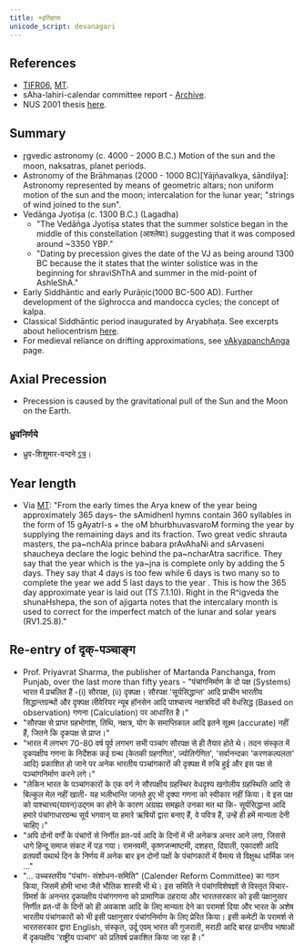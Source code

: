 ```yaml
---
title: +इतिहासः
unicode_script: devanagari
---
```


## References
- [TIFR06](http://www.tifr.res.in/~archaeo/papers/Others/Possible%20period%20of%20the%20design%20of%20Nakshatras.pdf), [MT](https://manasataramgini.wordpress.com/2017/07/01/a-note-on-the-asterisms-forming-the-nak%E1%B9%A3atra-s/).
- sAha-lahiri-calendar committee report - [Archive](https://archive.org/details/HistoryOfCalendarPanchangaCommittee).
- NUS 2001 thesis [here](http://www.math.nus.edu.sg/aslaksen/projects/lcl.pdf).

## Summary
- r̥gvedic astronomy (c. 4000 - 2000 B.C.) Motion of the sun and the moon, naksatras, planet periods. 
- Astronomy of the Brāhmaṇas (2000 - 1000 BC)[Yājñavalkya, śāndilya]: Astronomy represented by means of geometric altars; non uniform motion of the sun and the moon; intercalation for the lunar year; "strings of wind joined to the sun".
- Vedānga Jyotișa (c. 1300 B.C.) (Lagadha)
    - "The Vedāñga Jyotiṣa states that the summer solstice began in the middle of this constellation (आश्लेषाः) suggesting that it was composed around ~3350 YBP."
    - "Dating by precession gives the date of the VJ as being around 1300 BC because the it states that the winter solistice was in the beginning for shraviShThA and summer in the mid-point of AshleShA."
- Early Siddhāntic and early Purāņic(1000 BC-500 AD). Further development of the śīghrocca and mandocca cycles; the concept of kalpa. 
- Classical Siddhāntic period inaugurated by Aryabhaṭa. See excerpts about heliocentrism [here](heliocentrism/). 
- For medieval reliance on drifting approximations, see [vAkyapanchAnga](vAkyapanchAnga/) page.

## Axial Precession
- Precession is caused by the gravitational pull of the Sun and the Moon on the Earth.

### ध्रुवनिर्णये
- ध्रुव-शिशुमार-वन्दने [ऽत्र](https://agnimaan.wordpress.com/2018/02/04/salute-the-dolphin-ursa-minor-every-night-after-sandhyavandanam/)।

## Year length
- Via [MT](https://manasataramgini.wordpress.com/2006/12/02/vedanga-jyotisha-and-other-ramblings-on-early-hindu-calenders/): "From the early times the Arya knew of the year being approximately 365 days– the sAmidhenI hymns contain 360 syllables in the form of 15 gAyatrI-s + the oM bhurbhuvasvaroM forming the year by supplying the remaining days and its fraction. Two great vedic shrauta masters, the pa~nchAla prince babara prAvAhaNi and sArvaseni shaucheya declare the logic behind the pa~ncharAtra sacrifice. They say that the year which is the ya~jna is complete only by adding the 5 days. They say that 4 days is too few while 6 days is two many so to complete the year we add 5 last days to the year . This is how the 365 day approximate year is laid out (TS 7.1.10). Right in the R^igveda the shunaHshepa, the son of ajigarta notes that the intercalary month is used to correct for the imperfect match of the lunar and solar years (RV1.25.8)."

## Re-entry of दृक्-पञ्चाङ्ग
- Prof. Priyavrat Sharma, the publisher of Martanda Panchanga, from Punjab, over the last more than fifty years - "पंचांगनिर्माण के दो पक्ष (Systems) भारत में प्रचलित हैं -(i) सौरपक्ष, (ii) दृक्पक्ष। सौरपक्ष 'सूर्यसिद्धान्त' आदि प्राचीन भारतीय सिद्धान्तग्रन्थों और दृक्पक्ष लीवेरियर न्यूब हॉनसेन आदि पाश्चात्त्य नक्षत्रविदों की वेधसिद्ध (Based on observation) गणना (Calculation) पर आधारित है।"
-  "सौरपक्ष से प्राप्त ग्रहभोगांश, तिथि, नक्षत्र, योग के समाप्तिकाल आदि इतने सूक्ष्म (accurate) नहीं हैं, जितने कि दृकपक्ष से प्राप्त।"
- "भारत में लगभग 70-80 वर्ष पूर्व लगभग सभी पञ्चांग सौरपक्ष से ही तैयार होते थे। तदन संस्कृत में दृकपक्षीय गणना के निर्देशक कई ग्रन्थ (केतकी ग्रहगणित', ज्योतिर्गणित', 'सर्वानन्दका 'करणकल्पलता' आदि) प्रकाशित हो जाने पर अनेक भारतीय पञ्चांगकारों की दृक्पक्ष में रुचि हुई और इस पक्ष से पञ्चांगनिर्माण करने लगे।"
- "लेकिन भारत के पञ्चांगकारों के एक वर्ग ने सौरपक्षीय ग्रहस्थिर वेधदृश्य खगोलीय ग्रहस्थिति आदि से बिल्कुल मेल नहीं खाती- यह भलीभान्ति जानते हुए भी दृक्पा गणना को स्वीकार नहीं किया। वे इस पक्ष को पाश्चात्त्य(यावन)उद्गम का होने के कारण अग्राह्य समझते उनका मत था कि- सूर्यसिद्धान्त आदि हमारे पंचांगाधारग्रन्थ सूर्य भगवान् या हमारे ऋषियों द्वारा बनाए हैं, वे पवित्र हैं, उन्हें ही हमें मान्यता देनी चाहिए।"
- "अपि दोनों वर्गों के पंचांगों से निर्णीत व्रत-पर्व आदि के दिनों में भी अनेकत्र अन्तर आने लगा, जिससे धागे हिन्दू समाज संकट में पड़ गया। रामनवमी, कृष्णजन्माष्टमी, दशहरा, दिवाली, एकादशी आदि व्रतपर्वो यथार्थ दिन के निर्णय में अनेक बार इन दोनों पक्षों के पंचांगकारों में वैमत्य से विक्षुब्ध धार्मिक जन …"
- "… उच्चस्तरीय "पंचांग- संशोधन-समिति" (Calender Reform Committee) का गठन किया, जिसमें होमी भाभा जैसे भौतिक शास्त्री भी थे। इस समिति ने पंचांगविशेषज्ञों से विस्तृत विचार-विमर्श के अनन्तर दृकपक्षीय पंचांगगणना को प्रामाणिक ठहराया और भारतसरकार को इसी पक्षानुसार निर्णीत व्रत-पों के दिनों को ही अवकाश आदि के लिए मान्यता देने का परामर्श दिया और भारत के अशेष भारतीय पंचांगकारों को भी इसी पक्षानुसार पंचांगनिर्माण के लिए प्रेरित किया। इसी कमेटी के परामर्श से भारतसरकार द्वारा English, संस्कृत, उर्दू एवम् भारत की गुजराती, मराठी आदि बारह प्रान्तीय भाषाओं में दृकपक्षीय 'राष्ट्रीय पञ्चांग' को प्रतिवर्ष प्रकाशित किया जा रहा है।"